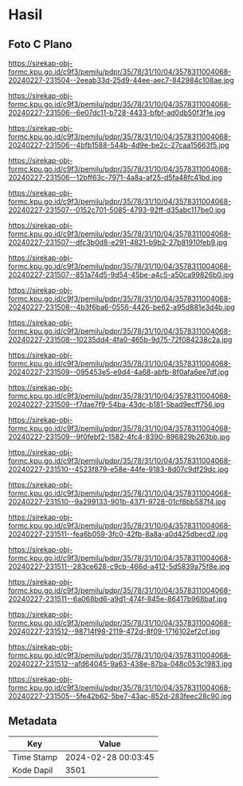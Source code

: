 # Hasil

## Foto C Plano

https://sirekap-obj-formc.kpu.go.id/c9f3/pemilu/pdpr/35/78/31/10/04/3578311004068-20240227-231504--2eeab33d-25d9-44ee-aec7-842984c108ae.jpg

https://sirekap-obj-formc.kpu.go.id/c9f3/pemilu/pdpr/35/78/31/10/04/3578311004068-20240227-231506--6e07dc11-b728-4433-bfbf-ad0db50f3f1e.jpg

https://sirekap-obj-formc.kpu.go.id/c9f3/pemilu/pdpr/35/78/31/10/04/3578311004068-20240227-231506--4bfb1588-544b-4d9e-be2c-27caa15663f5.jpg

https://sirekap-obj-formc.kpu.go.id/c9f3/pemilu/pdpr/35/78/31/10/04/3578311004068-20240227-231506--12bff63c-7971-4a8a-af25-d5fa48fc41bd.jpg

https://sirekap-obj-formc.kpu.go.id/c9f3/pemilu/pdpr/35/78/31/10/04/3578311004068-20240227-231507--0152c701-5085-4793-92ff-d35abc117be0.jpg

https://sirekap-obj-formc.kpu.go.id/c9f3/pemilu/pdpr/35/78/31/10/04/3578311004068-20240227-231507--dfc3b0d8-e291-4821-b9b2-27b81910feb9.jpg

https://sirekap-obj-formc.kpu.go.id/c9f3/pemilu/pdpr/35/78/31/10/04/3578311004068-20240227-231507--851a74d5-9d54-45be-a4c5-a50ca99826b0.jpg

https://sirekap-obj-formc.kpu.go.id/c9f3/pemilu/pdpr/35/78/31/10/04/3578311004068-20240227-231508--4b3f6ba6-0556-4426-be62-a95d881e3d4b.jpg

https://sirekap-obj-formc.kpu.go.id/c9f3/pemilu/pdpr/35/78/31/10/04/3578311004068-20240227-231508--10235dd4-4fa0-465b-9d75-72f084238c2a.jpg

https://sirekap-obj-formc.kpu.go.id/c9f3/pemilu/pdpr/35/78/31/10/04/3578311004068-20240227-231509--095453e5-e9d4-4a68-abfb-8f0afa6ee7df.jpg

https://sirekap-obj-formc.kpu.go.id/c9f3/pemilu/pdpr/35/78/31/10/04/3578311004068-20240227-231509--f7dae7f9-54ba-43dc-b181-5bad9ecff756.jpg

https://sirekap-obj-formc.kpu.go.id/c9f3/pemilu/pdpr/35/78/31/10/04/3578311004068-20240227-231509--9f0febf2-1582-4fc4-8390-896829b263bb.jpg

https://sirekap-obj-formc.kpu.go.id/c9f3/pemilu/pdpr/35/78/31/10/04/3578311004068-20240227-231510--4523f879-e58e-44fe-9183-8d07c9df29dc.jpg

https://sirekap-obj-formc.kpu.go.id/c9f3/pemilu/pdpr/35/78/31/10/04/3578311004068-20240227-231510--9a299133-901b-4371-9728-01cf8bb587f4.jpg

https://sirekap-obj-formc.kpu.go.id/c9f3/pemilu/pdpr/35/78/31/10/04/3578311004068-20240227-231511--fea6b059-3fc0-42fb-8a8a-a0d425dbecd2.jpg

https://sirekap-obj-formc.kpu.go.id/c9f3/pemilu/pdpr/35/78/31/10/04/3578311004068-20240227-231511--283ce628-c9cb-466d-a412-5d5839a75f8e.jpg

https://sirekap-obj-formc.kpu.go.id/c9f3/pemilu/pdpr/35/78/31/10/04/3578311004068-20240227-231511--6a068bd6-a9d1-474f-845e-86417b968baf.jpg

https://sirekap-obj-formc.kpu.go.id/c9f3/pemilu/pdpr/35/78/31/10/04/3578311004068-20240227-231512--98714f98-2119-472d-8f09-1716102ef2cf.jpg

https://sirekap-obj-formc.kpu.go.id/c9f3/pemilu/pdpr/35/78/31/10/04/3578311004068-20240227-231512--afd64045-9a63-438e-87ba-048c053c1983.jpg

https://sirekap-obj-formc.kpu.go.id/c9f3/pemilu/pdpr/35/78/31/10/04/3578311004068-20240227-231505--5fe42b62-5be7-43ac-852d-283feec28c90.jpg


## Metadata

| Key        | Value               |
| ---------- | ------------------- |
| Time Stamp | 2024-02-28 00:03:45 |
| Kode Dapil | 3501                |



